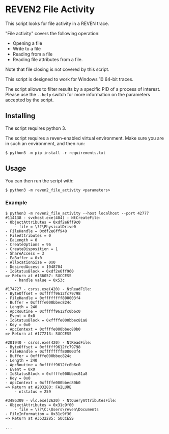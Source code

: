 # REVEN2 File Activity

This script looks for file activity in a REVEN trace.

"File activity" covers the following operation:
- Opening a file
- Write to a file
- Reading from a file
- Reading file attributes from a file.

Note that file closing is not covered by this script.

This script is designed to work for Windows 10 64-bit traces.

The script allows to filter results by a specific PID of a process of interest.
Please use the `--help` switch for more information on the parameters accepted by the script.


## Installing

The script requires python 3.

The script requires a reven-enabled virtual environment.
Make sure you are in such an environment, and then run:

```
$ python3 -m pip install -r requirements.txt
```


## Usage

You can then run the script with:

```
$ python3 -m reven2_file_activity <parameters>
```


### Example

```
$ python3 -m reven2_file_activity --host localhost --port 42777
#114138 - svchost.exe(404) - NtCreateFile:
- ObjectAttributes = 0xdf2e6ff9c0
    - file = \??\PhysicalDrive0
- FileHandle = 0xdf2e6ff948
- FileAttributes = 0
- EaLength = 0
- CreateOptions = 96
- CreateDisposition = 1
- ShareAccess = 3
- EaBuffer = 0x0
- AllocationSize = 0x0
- DesiredAccess = 1048704
- IoStatusBlock = 0xdf2e6ff960
=> Return at #136057: SUCCESS
    - handle value = 0x53c

#174727 - csrss.exe(420) - NtReadFile:
- ByteOffset = 0xfffff9612fc79798
- FileHandle = 0xffffffff800003f4
- Buffer = 0xffffe000bbec824c
- Length = 240
- ApcRoutine = 0xfffff9612fc0b6c0
- Event = 0x0
- IoStatusBlock = 0xffffe000bbec81a8
- Key = 0x0
- ApcContext = 0xffffe000bbec80b0
=> Return at #177213: SUCCESS

#201940 - csrss.exe(420) - NtReadFile:
- ByteOffset = 0xfffff9612fc79798
- FileHandle = 0xffffffff800003f4
- Buffer = 0xffffe000bbec824c
- Length = 240
- ApcRoutine = 0xfffff9612fc0b6c0
- Event = 0x0
- IoStatusBlock = 0xffffe000bbec81a8
- Key = 0x0
- ApcContext = 0xffffe000bbec80b0
=> Return at #203280: FAILURE
    - ntstatus = 259

#3486309 - vlc.exe(2620) - NtQueryAttributesFile:
- ObjectAttributes = 0x31c9f00
    - file = \??\C:\Users\reven\Documents
- FileInformation = 0x31c9f30
=> Return at #3532285: SUCCESS

...
```
